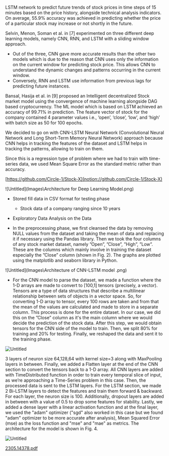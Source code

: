 LSTM network to predict future trends of stock prices in time steps of 15 minutes based on the price history, alongside technical analysis indicators. On average, 55.9% accuracy was achieved in predicting whether the price of a particular stock may increase or not shortly in the future.

Selvin, Menon, Soman et al. in [7] experimented on three different deep learning models, namely CNN, RNN, and LSTM with a sliding window approach.

- Out of the three, CNN gave more accurate results than the other two models which is due to the reason that CNN uses only the information on the current window for predicting stock price. This allows CNN to understand the dynamic changes and patterns occurring in the current window.
- Conversely, RNN and LSTM use information from previous lags for predicting future instances.

Bansal, Hasija et al. in [9] proposed an Intelligent decentralized Stock market model using the convergence of machine learning alongside DAG based cryptocurrency. The ML model which is based on LSTM achieved an accuracy of 99.71% in prediction. The feature vector of stock for the company contained 4 parameter values i.e., ‘open’, ‘close’, ‘low’, and ‘high’ with batch size as 50 for 100 epochs.

We decided to go on with CNN-LSTM Neural Network (Convolutional Neural Network and Long Short-Term Memory Neural Network) approach because CNN helps in tracking the features of the dataset and LSTM helps in tracking the patterns, allowing to train on them.

Since this is a regression type of problem where we had to train with time-series data, we used Mean Square Error as the standard metric rather than accuracy.

[https://github.com/Circle-1/Stock-X](notion://github.com/Circle-1/Stock-X)

![Untitled](Images\Architecture for Deep Learning Model.png)

- Stored fill data in CSV format for testing phase
  - Stock data of a company ranging since 10 years
- Exploratory Data Analysis on the Data

- In the preprocessing phase, we first cleansed the data by removing NULL values from the dataset and taking the mean of data and replacing it if necessary using the Pandas library. Then we took the four columns of any stock market dataset, namely ”Open”, ”Close”, ”High”, ”Low”. These are the columns which mainly involve in training the dataset especially the ”Close” column (shown in Fig. 2). The graphs are plotted using the matplotlib and seaborn library in Python.

![Untitled](Images\Architecture of CNN-LSTM model .png)

- For the CNN model to parse the dataset, we made a function where the 1-D arrays are made to convert to [100,1] tensors (precisely, a vector). Tensors are a type of data structures that describe a multilinear relationship between sets of objects in a vector space. So, for converting 1-D array to tensor, every 100 rows are taken and from that the mean of the values are calculated and made to store in a separate column. This process is done for the entire dataset. In our case, we did this on the ”Close” column as it's the main column where we would decide the prediction of the stock data. After this step, we would obtain tensors for the CNN side of the model to train. Then, we split 80% for training and 20% for testing. Finally, we reshaped the data and sent it to the training phase.

![Untitled](https://prod-files-secure.s3.us-west-2.amazonaws.com/c8da9359-ea64-4587-80e4-0f1bf2fc14b5/032e934f-561d-40b2-9807-e4534c83d5af/Untitled.png)

3 layers of neuron size 64,128,64 with kernel size=3 along with MaxPooling layers in between. Finally, we added a Flatten layer at the end of the CNN section to convert the tensors back to a 1-D array. All CNN layers are added with TimeDistributed function in order to train every temporal slice of input, as we’re approaching a Time-Series problem in this case. Then, the processed data is sent to the LSTM layers. For the LSTM section, we made 2 Bi-LSTM layers to detect the features and train them forward & backward. For each layer, the neuron size is 100. Additionally, dropout layers are added in between with a value of 0.5 to drop some features for stability. Lastly, we added a dense layer with a linear activation function and at the final layer, we used the "adam" optimizer ("sgd" also worked in this case but we found "adam" optimizer to be more accurate after analysis), Mean Squared Error (mse) as the loss function and "mse" and "mae" as metrics. The architecture for the model is shown in Fig. 4.

![Untitled](https://prod-files-secure.s3.us-west-2.amazonaws.com/c8da9359-ea64-4587-80e4-0f1bf2fc14b5/94483918-6b48-4acf-95cb-aff318055837/Untitled.png)

[2305.14378.pdf](https://prod-files-secure.s3.us-west-2.amazonaws.com/c8da9359-ea64-4587-80e4-0f1bf2fc14b5/4b4a8453-0f16-469e-bd7a-62f00650bea0/2305.14378.pdf)
